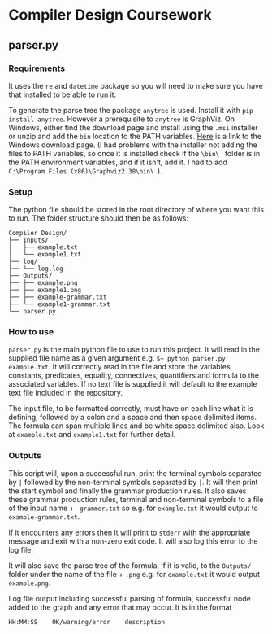# Compiler Design Coursework

## parser.py

### Requirements
It uses the `re` and `datetime` package so you will need to make sure you have that installed to be
able to run it.
 
To generate the parse tree the package `anytree` is used. Install it with `pip install anytree`. 
However a prerequisite to `anytree` is GraphViz. On Windows, either find the download page and
install using the `.msi` installer or unzip and add the `bin` location to the PATH variables. 
[Here](https://graphviz.gitlab.io/_pages/Download/Download_windows.html "Windows GraphViz Download") 
is a link to the Windows download page. (I had problems with the installer not adding the files to
PATH variables, so once it is installed check if the `\bin\ ` folder is in the PATH environment
variables, and if it isn't, add it. I had to add `C:\Program Files (x86)\Graphviz2.38\bin\ `). 
 
### Setup
The python file should be stored in the root directory of where you want this to run. The folder 
structure should then be as follows:
```
Compiler Design/
├── Inputs/
│   ├── example.txt
│   └── example1.txt
├── log/
├── └── log.log
├── Outputs/
├── ├── example.png
├── ├── example1.png
├── ├── example-grammar.txt
├── └── example1-grammar.txt
└── parser.py
```
 
### How to use
`parser.py` is the main python file to use to run this project. It will read in the supplied file
name as a given argument e.g. `$~ python parser.py example.txt`. It will correctly read in the file 
and store the variables, constants, predicates, equality, connectives, quantifiers and formula to
the associated variables. If no text file is supplied it will default to the example text file 
included in the repository.

The input file, to be formatted correctly, must have on each line what it is defining, followed by 
a colon and a space and then space delimited items. The formula can span multiple lines and be white
space delimited also. Look at `example.txt` and `example1.txt` for further detail.

### Outputs
This script will, upon a successful run, print the terminal symbols separated by `|` followed by
the non-terminal symbols separated by `|`. It will then print the start symbol and finally the
grammar production rules. It also saves these grammar production rules, terminal and non-terminal
symbols to a file of the input name + `-grammer.txt` so e.g. for `example.txt` it would output to
`example-grammar.txt`. 

If it encounters any errors then it will print to `stderr` with the appropriate message and exit
with a non-zero exit code. It will also log this error to the log file.

It will also save the parse tree of the formula, if it is valid, to the `Outputs/` folder under
the name of the file + `.png` e.g. for `example.txt` it would output `example.png`.

Log file output including successful parsing of formula, successful node added to the graph and
any error that may occur. It is in the format 
```
HH:MM:SS    OK/warning/error    description
```
